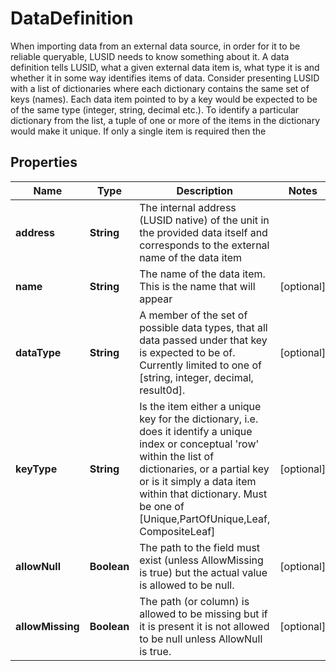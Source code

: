 

# DataDefinition

When importing data from an external data source, in order for it to be reliable queryable, LUSID needs to know something about it.  A data definition tells LUSID, what a given external data item is, what type it is and whether it in some way identifies items of data.  Consider presenting LUSID with a list of dictionaries where each dictionary contains the same set of keys (names). Each data item pointed to by  a key would be expected to be of the same type (integer, string, decimal etc.). To identify a particular dictionary from the list, a tuple of  one or more of the items in the dictionary would make it unique. If only a single item is required then the

## Properties

Name | Type | Description | Notes
------------ | ------------- | ------------- | -------------
**address** | **String** | The internal address (LUSID native) of the unit in the provided data itself and corresponds to the external name of the data item | 
**name** | **String** | The name of the data item. This is the name that will appear |  [optional]
**dataType** | **String** | A member of the set of possible data types, that all data passed under that key is expected to be of.  Currently limited to one of [string, integer, decimal, result0d]. |  [optional]
**keyType** | **String** | Is the item either a unique key for the dictionary, i.e. does it identify a unique index or conceptual &#39;row&#39; within the list of dictionaries,  or a partial key or is it simply a data item within that dictionary. Must be one of [Unique,PartOfUnique,Leaf, CompositeLeaf] |  [optional]
**allowNull** | **Boolean** | The path to the field must exist (unless AllowMissing is true) but the actual value is allowed to be null. |  [optional]
**allowMissing** | **Boolean** | The path (or column) is allowed to be missing but if it is present it is not allowed to be null unless AllowNull is true. |  [optional]



